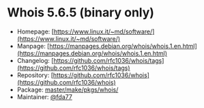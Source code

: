 # Whois 5.6.5 (binary only)
  - Homepage: [https://www.linux.it/~md/software/](https://www.linux.it/~md/software/)
  - Manpage: [https://manpages.debian.org/whois/whois.1.en.html](https://manpages.debian.org/whois/whois.1.en.html)
  - Changelog: [https://github.com/rfc1036/whois/tags](https://github.com/rfc1036/whois/tags)
  - Repository: [https://github.com/rfc1036/whois](https://github.com/rfc1036/whois)
  - Package: [master/make/pkgs/whois/](https://github.com/Freetz-NG/freetz-ng/tree/master/make/pkgs/whois/)
  - Maintainer: [@fda77](https://github.com/fda77)

